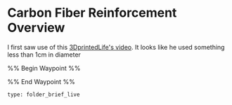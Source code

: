 # Carbon Fiber Reinforcement Overview

I first saw use of this [3DprintedLife's video](https://www.youtube.com/watch?v=e3TNaIyTAnY&t=252s). It looks like he used something less than 1cm in diameter

%% Begin Waypoint %%


%% End Waypoint %%

 
```ccard
type: folder_brief_live
```
 